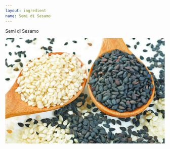 ```yaml
---
layout: ingredient
name: Semi di Sesamo
---
```


Semi di Sesamo

![Semi di Sesamo](/assets/images/ingredients/sesame-1.jpg)
